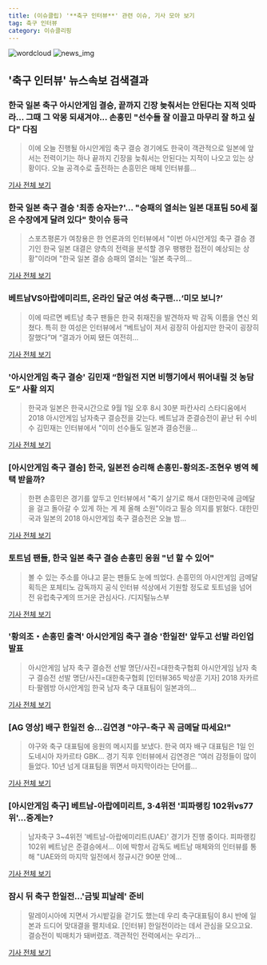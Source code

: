 ```yaml
---
title: (이슈클립) '**축구 인터뷰**' 관련 이슈, 기사 모아 보기
tag: 축구 인터뷰
category: 이슈클리핑
---
```

![wordcloud](https://s3.ap-northeast-2.amazonaws.com/lyrics101-wordcloud/2018-09-01-1535812489.png)
![news_img](https://user-images.githubusercontent.com/42597476/44507050-1206f400-a6e4-11e8-8d98-7ffbfebb353f.png)
## **'**축구 인터뷰**'** 뉴스속보 검색결과
### 한국 일본 축구 아시안게임 결승, 끝까지 긴장 늦춰서는 안된다는 지적 잇따라... 그때 그 악몽 되새겨야... 손흥민 "선수들 잘 이끌고 마무리 잘 하고 싶다" 다짐

>이에 오늘 진행될 아시안게임 축구 결승 경기에도 한국이 객관적으로 일본에 앞서는 전력이기는 하나 끝까지 긴장을 늦춰서는 안된다는 지적이 나오고 있는 상황이다.   오늘 공격수로 출전하는 손흥민은 매체 인터뷰를...

<a href="http://www.ksilbo.co.kr/news/articleView.html?idxno=657025" target="_blank">기사 전체 보기</a>

### 한국 일본 축구 결승 '최종 승자는?'... "승패의 열쇠는 일본 대표팀 50세 젊은 수장에게 달려 있다" 핫이슈 등극

>스포츠평론가 여창용은 한 언론과의 인터뷰에서 "이번 아시안게임 축구 결승 경기인 한국 일본 대결은 양측의 전력을 분석할 경우 팽팽한 접전이 예상되는 상황"이라며 "한국 일본 결승 승패의 열쇠는 '일본 축구의...

<a href="http://www.speconomy.com/news/articleView.html?idxno=121384" target="_blank">기사 전체 보기</a>

### 베트남VS아랍에미리트, 온라인 달군 여성 축구팬…‘미모 보니?’

>이에 따르면 베트남 축구 팬들은 한국 취재진을 발견하자 박 감독 이름을 연신 외쳤다. 특히 한 여성은 인터뷰에서 “베트남이 져서 굉장히 아쉽지만 한국이 굉장히 잘했다”며 “결과가 어찌 됐든 여전히...

<a href="http://daily.hankooki.com/lpage/entv/201809/dh20180901172605139020.htm" target="_blank">기사 전체 보기</a>

### '아시안게임 축구 결승' 김민재 “한일전 지면 비행기에서 뛰어내릴 것 농담도” 사활 의지

>한국과 일본은 한국시간으로 9월 1일 오후 8시 30분 파칸사리 스타디움에서 2018 아시안게임 남자축구 결승전을 갖는다. 베트남과 준결승전이 끝난 뒤 수비수 김민재는 인터뷰에서 "이미 선수들도 일본과 결승전을...

<a href="http://theleader.mt.co.kr/articleView.html?no=2018090116557871881" target="_blank">기사 전체 보기</a>

### [아시안게임 축구 결승] 한국, 일본전 승리해 손흥민-황의조-조현우 병역 혜택 받을까?

>한편 손흥민은 경기를 앞두고 인터뷰에서 "죽기 살기로 해서 대한민국에 금메달을 걸고 돌아갈 수 있게 하는 게 제 올해 소원"이라고 필승 의지를 밝혔다. 대한민국과 일본의 2018 아시안게임 축구 결승전은 오늘 밤...

<a href="http://www.anewsa.com/detail.php?number=1364799&thread=06r02" target="_blank">기사 전체 보기</a>

### 토트넘 팬들, 한국 일본 축구 결승 손흥민 응원 "넌 할 수 있어"

>볼 수 있는 주소를 아냐고 묻는 팬들도 눈에 띄었다.  손흥민의 아시안게임 금메달 획득은 포체티노 감독까지 공식 인터뷰 석상에서 기원할 정도로 토트넘을 넘어 전 유럽축구계의 뜨거운 관심사다.  /디지털뉴스부

<a href="http://www.kyeongin.com/main/view.php?key=20180901002059187" target="_blank">기사 전체 보기</a>

### '황의조・손흥민 출격' 아시안게임 축구 결승 '한일전' 앞두고 선발 라인업 발표

>아시안게임 남자 축구 결승전 선발 명단/사진=대한축구협회 아시안게임 남자 축구 결승전 선발 명단/사진=대한축구협회 [인터뷰365 박상훈 기자] 2018 자카르타·팔렘방 아시안게임 한국 남자 축구 대표팀이 일본과의...

<a href="http://www.interview365.com/news/articleView.html?idxno=81633" target="_blank">기사 전체 보기</a>

### [AG 영상] 배구 한일전 승…김연경 "야구-축구 꼭 금메달 따세요!"

>야구와 축구 대표팀에 응원의 메시지를 보냈다. 한국 여자 배구 대표팀은 1일 인도네시아 자카르타 GBK... 경기 직후 인터뷰에서 김연경은 “여러 감정들이 많이 들었다. 10년 넘게 대표팀을 뛰면서 마지막이라는 단어를...

<a href="http://www.spotvnews.co.kr/?mod=news&act=articleView&idxno=234316" target="_blank">기사 전체 보기</a>

### [아시안게임 축구] 베트남-아랍에미리트, 3·4위전 '피파랭킹 102위vs77위'…중계는?

>남자축구 3~4위전 '베트남-아랍에미리트(UAE)' 경기가 진행 중이다.   피파랭킹 102위 베트남은 준결승에서... 이에 박항서 감독도 베트남 매체와의 인터뷰를 통해 "UAE와의 마지막 일전에서 정규시간 90분 안에...

<a href="http://news20.busan.com/controller/newsController.jsp?newsId=20180901000062" target="_blank">기사 전체 보기</a>

### 잠시 뒤 축구 한일전...'금빛 피날레' 준비

>말레이시아에 지면서 가시밭길을 걷기도 했는데 우리 축구대표팀이 8시 반에 일본과 드디어 맞대결을 펼치네요. [인터뷰] 한일전이라는 데서 관심을 모으고요. 결승전이 빅매치가 돼버렸죠. 객관적인 전력에서는 우리가...

<a href="http://www.ytn.co.kr/_ln/0107_201809011719347892" target="_blank">기사 전체 보기</a>


